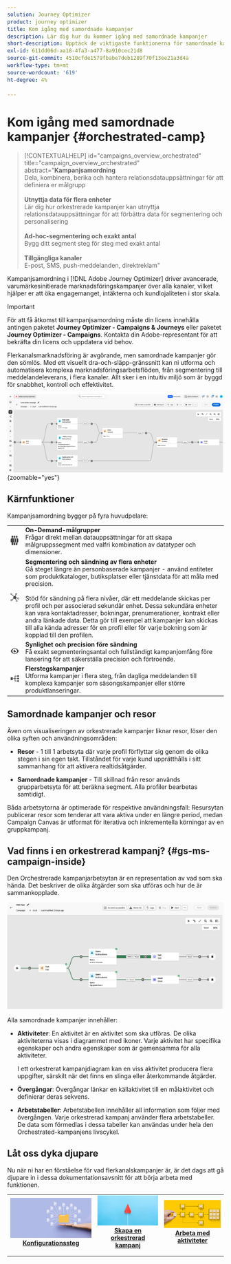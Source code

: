 ```yaml
---
solution: Journey Optimizer
product: journey optimizer
title: Kom igång med samordnade kampanjer
description: Lär dig hur du kommer igång med samordnade kampanjer
short-description: Upptäck de viktigaste funktionerna för samordnade kampanjer samt användningsfall.
exl-id: 611dd06d-aa18-4fa3-a477-8a910cec21d8
source-git-commit: 4510cfde1579fbabe7deb1289f70f13ee21a3d4a
workflow-type: tm+mt
source-wordcount: '619'
ht-degree: 4%

---
```



# Kom igång med samordnade kampanjer {#orchestrated-camp}

>[!CONTEXTUALHELP]
>id="campaigns_overview_orchestrated"
>title="campaign_overview_orchestrated"
>abstract="<b>Kampanjsamordning</b><br/>Dela, kombinera, berika och hantera relationsdatauppsättningar för att definiera er målgrupp<br/><br/> <b>Utnyttja data för flera enheter</b><br/>Lär dig hur orkestrerade kampanjer kan utnyttja relationsdatauppsättningar för att förbättra data för segmentering och personalisering<br/><br/><b>Ad-hoc-segmentering och exakt antal</b><br/>Bygg ditt segment steg för steg med exakt antal<br/><br/><b>Tillgängliga kanaler</b><br/>E-post, SMS, push-meddelanden, direktreklam"

Kampanjsamordning i [!DNL Adobe Journey Optimizer] driver avancerade, varumärkesinitierade marknadsföringskampanjer över alla kanaler, vilket hjälper er att öka engagemanget, intäkterna och kundlojaliteten i stor skala.

>[!IMPORTANT]
>
>För att få åtkomst till kampanjsamordning måste din licens innehålla antingen paketet **Journey Optimizer - Campaigns &amp; Journeys** eller paketet **Journey Optimizer - Campaigns**. Kontakta din Adobe-representant för att bekräfta din licens och uppdatera vid behov.

Flerkanalsmarknadsföring är avgörande, men samordnade kampanjer gör den sömlös. Med ett visuellt dra-och-släpp-gränssnitt kan ni utforma och automatisera komplexa marknadsföringsarbetsflöden, från segmentering till meddelandeleverans, i flera kanaler. Allt sker i en intuitiv miljö som är byggd för snabbhet, kontroll och effektivitet.

![](assets/canvas-example-diagram.png){zoomable="yes"}

## Kärnfunktioner

Kampanjsamordning bygger på fyra huvudpelare:

<table style="table-layout:auto">
<tr style="border: 0;">
<td><img alt="On-demand-målgrupper" src="assets/do-not-localize/icon-audience.svg" width="150px"></a></td><td><b>On-Demand-målgrupper</b><br/>Frågar direkt mellan datauppsättningar för att skapa målgruppssegment med valfri kombination av datatyper och dimensioner.</td></tr>
<tr style="border: 0;">
<td><img alt="Segmentering och sändning av flera enheter" src="assets/do-not-localize/icon-entity.svg" width="150px"></a></td><td><b>Segmentering och sändning av flera enheter</b><br/>Gå steget längre än personbaserade kampanjer - använd entiteter som produktkataloger, butiksplatser eller tjänstdata för att måla med precision.<br/><br/>
Stöd för sändning på flera nivåer, där ett meddelande skickas per profil och per associerad sekundär enhet. Dessa sekundära enheter kan vara kontaktadresser, bokningar, prenumerationer, kontrakt eller andra länkade data. Detta gör till exempel att kampanjer kan skickas till alla kända adresser för en profil eller för varje bokning som är kopplad till den profilen.</td></tr>
<tr style="border: 0;">
<td><img alt="Synlighet och precision före sändning" src="assets/do-not-localize/icon-visibility.svg" width="150px"></a></td><td><b>Synlighet och precision före sändning</b><br/>Få exakt segmenteringsantal och fullständigt kampanjomfång före lansering för att säkerställa precision och förtroende.</td></tr>
<tr style="border: 0;">
<td><img alt="Arbetsflöden för kampanjer i flera steg" src="assets/do-not-localize/icon-multistep.svg" width="150px"></a></td><td><b>Flerstegskampanjer</b><br/>Utforma kampanjer i flera steg, från dagliga meddelanden till komplexa kampanjer som säsongskampanjer eller större produktlanseringar.</td></tr>
</table>

## Samordnade kampanjer och resor

Även om visualiseringen av orkestrerade kampanjer liknar resor, löser den olika syften och användningsområden:

* **Resor** - 1 till 1 arbetsyta där varje profil förflyttar sig genom de olika stegen i sin egen takt. Tillståndet för varje kund upprätthålls i sitt sammanhang för att aktivera realtidsåtgärder.

* **Samordnade kampanjer** - Till skillnad från resor används grupparbetsyta för att beräkna segment. Alla profiler bearbetas samtidigt.

Båda arbetsytorna är optimerade för respektive användningsfall: Resursytan publicerar resor som tenderar att vara aktiva under en längre period, medan Campaign Canvas är utformat för iterativa och inkrementella körningar av en gruppkampanj.

## Vad finns i en orkestrerad kampanj? {#gs-ms-campaign-inside}

Den Orchestrerade kampanjarbetsytan är en representation av vad som ska hända. Det beskriver de olika åtgärder som ska utföras och hur de är sammankopplade.

![bild som visar en orkestrerad kampanjarbetsyta](assets/canvas-example.png)

Alla samordnade kampanjer innehåller:

* **Aktiviteter**: En aktivitet är en aktivitet som ska utföras. De olika aktiviteterna visas i diagrammet med ikoner. Varje aktivitet har specifika egenskaper och andra egenskaper som är gemensamma för alla aktiviteter.

  I ett orkestrerat kampanjdiagram kan en viss aktivitet producera flera uppgifter, särskilt när det finns en slinga eller återkommande åtgärder.

* **Övergångar**: Övergångar länkar en källaktivitet till en målaktivitet och definierar deras sekvens.

* **Arbetstabeller**: Arbetstabellen innehåller all information som följer med övergången. Varje orkestrerad kampanj använder flera arbetstabeller. De data som förmedlas i dessa tabeller kan användas under hela den Orchestrated-kampanjens livscykel.

## Låt oss dyka djupare

Nu när ni har en förståelse för vad flerkanalskampanjer är, är det dags att gå djupare in i dessa dokumentationsavsnitt för att börja arbeta med funktionen.

<table><tr style="border: 0; text-align: center;">
<td>
<a href="gs-campaign-creation.md">
<img alt="Få tillgång till och hantera kampanjer" src="assets/do-not-localize/workflow-access.jpeg">
</a>
<div>
<a href="gs-campaign-creation.md"><strong>Konfigurationssteg</strong></a>
</div>
<p>
</td>
<td>
<a href="create-orchestrated-campaign.md">
<img alt="Lead" src="assets/do-not-localize/workflow-create.jpeg">
</a>
<div><a href="create-orchestrated-campaign.md"><strong>Skapa en orkestrerad kampanj</strong>
</div>
<p>
</td>
<td>
<a href="activities/about-activities.md">
<img alt="Sällan" src="assets/do-not-localize/workflow-activities.jpeg">
</a>
<div>
<a href="activities/about-activities.md"><strong>Arbeta med aktiviteter</strong></a>
</div>
<p></td>
</tr></table>
